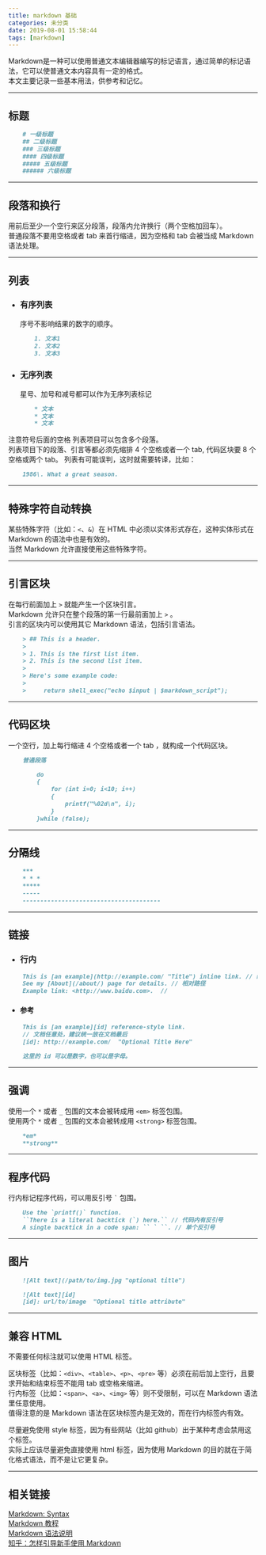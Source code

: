 ```yaml
---
title: markdown 基础
categories: 未分类
date: 2019-08-01 15:58:44
tags: [markdown]
---
```


Markdown是一种可以使用普通文本编辑器编写的标记语言，通过简单的标记语法，它可以使普通文本内容具有一定的格式。  
本文主要记录一些基本用法，供参考和记忆。
<!--more-->

***

## 标题

```markdown
    # 一级标题
    ## 二级标题
    ### 三级标题
    #### 四级标题
    ##### 五级标题
    ###### 六级标题
```

***

## 段落和换行

用前后至少一个空行来区分段落，段落内允许换行（两个空格加回车）。  
普通段落不要用空格或者 tab 来首行缩进，因为空格和 tab 会被当成 Markdown 语法处理。

***

## 列表

* ### 有序列表

    序号不影响结果的数字的顺序。

    ```markdown
        1. 文本1
        2. 文本2
        3. 文本3
    ```

* ### 无序列表

    星号、加号和减号都可以作为无序列表标记

    ```markdown
        * 文本
        * 文本
        * 文本
    ```

注意符号后面的空格
列表项目可以包含多个段落。  
列表项目下的段落、引言等都必须先缩排 4 个空格或者一个 tab, 代码区块要 8 个空格或两个 tab。
列表有可能误判，这时就需要转译，比如：

```markdown
    1986\. What a great season.
```

***

## 特殊字符自动转换

某些特殊字符（比如：`<`、`&`）在 HTML 中必须以实体形式存在，这种实体形式在 Markdown 的语法中也是有效的。  
当然 Markdown 允许直接使用这些特殊字符。

***

## 引言区块

在每行前面加上 `>` 就能产生一个区块引言。  
Markdown 允许只在整个段落的第一行最前面加上 `>` 。  
引言的区块内可以使用其它 Markdown 语法，包括引言语法。

```markdown
    > ## This is a header.
    >
    > 1. This is the first list item.
    > 2. This is the second list item.
    >
    > Here's some example code:
    >
    >     return shell_exec("echo $input | $markdown_script");
```

***

## 代码区块

一个空行，加上每行缩进 4 个空格或者一个 tab ，就构成一个代码区块。

```markdown
    普通段落

        do
        {
            for (int i=0; i<10; i++)
            {
                printf("%02d\n", i);
            }
        }while (false);
```

***

## 分隔线

```markdown
    ***
    * * *
    *****
    -----
    ---------------------------------------
```

***

## 链接

* ### 行内

```markdown
    This is [an example](http://example.com/ "Title") inline link. // 绝对路径
    See my [About](/about/) page for details. // 相对路径
    Example link: <http://www.baidu.com>.  //
```

* #### 参考

```markdown
    This is [an example][id] reference-style link.
    // 文档任意处，建议统一放在文档最后
    [id]: http://example.com/  "Optional Title Here"

    这里的 id 可以是数字，也可以是字母。
```

***

## 强调

使用一个 `*` 或者 `_` 包围的文本会被转成用 `<em>` 标签包围。  
使用两个 `*` 或者 `_` 包围的文本会被转成用 `<strong>` 标签包围。

```markdown
    *em*
    **strong**
```

***

## 程序代码

行内标记程序代码，可以用反引号 `` ` `` 包围。

```markdown
    Use the `printf()` function.
    ``There is a literal backtick (`) here.`` // 代码内有反引号
    A single backtick in a code span: `` ` ``. // 单个反引号
```

***

## 图片

```markdown
    ![Alt text](/path/to/img.jpg "optional title")

    ![Alt text][id]
    [id]: url/to/image  "Optional title attribute"
```

***

## 兼容 HTML

不需要任何标注就可以使用 HTML 标签。

区块标签（比如：`<div>`、`<table>`、`<p>`、`<pre>` 等）必须在前后加上空行，且要求开始和结束标签不能用 tab 或空格来缩进。  
行内标签（比如：`<span>`、`<a>`、`<img>` 等）则不受限制，可以在 Markdown 语法里任意使用。  
值得注意的是 Markdown 语法在区块标签内是无效的，而在行内标签内有效。

尽量避免使用 style 标签，因为有些网站（比如 github）出于某种考虑会禁用这个标签。  
实际上应该尽量避免直接使用 html 标签，因为使用 Markdown 的目的就在于简化格式语法，而不是让它更复杂。

***

## 相关链接

[Markdown: Syntax][1]  
[Markdown 教程][2]  
[Markdown 语法说明][3]  
[知乎：怎样引导新手使用 Markdown][4]  

  [1]: http://daringfireball.net/projects/markdown/syntax
  [2]: https://www.markdown.cn/
  [3]: http://www.ituring.com.cn/article/504
  [4]: http://www.zhihu.com/question/20409634
